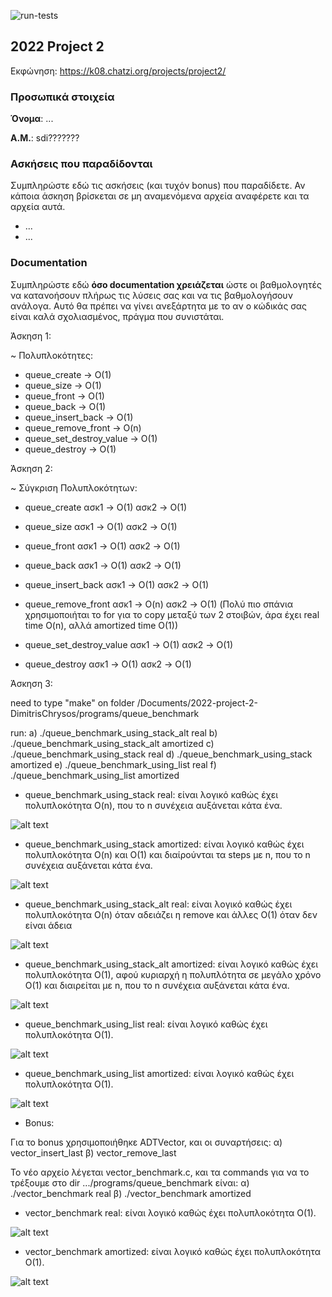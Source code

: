 ![run-tests](../../workflows/run-tests/badge.svg)

## 2022 Project 2

Εκφώνηση: https://k08.chatzi.org/projects/project2/


### Προσωπικά στοιχεία

__Όνομα__: ...

__Α.Μ.__: sdi???????

### Ασκήσεις που παραδίδονται

Συμπληρώστε εδώ τις ασκήσεις (και τυχόν bonus) που παραδίδετε. Αν κάποια άσκηση
βρίσκεται σε μη αναμενόμενα αρχεία αναφέρετε και τα αρχεία αυτά.

- ...
- ...

### Documentation

Συμπληρώστε εδώ __όσο documentation χρειάζεται__ ώστε οι βαθμολογητές να
κατανοήσουν πλήρως τις λύσεις σας και να τις βαθμολογήσουν ανάλογα. Αυτό θα
πρέπει να γίνει ανεξάρτητα με το αν ο κώδικάς σας είναι καλά σχολιασμένος,
πράγμα που συνιστάται.


Άσκηση 1:

~ Πολυπλοκότητες:
- queue_create -> O(1)
- queue_size -> O(1)
- queue_front -> O(1)
- queue_back -> O(1)
- queue_insert_back -> O(1)
- queue_remove_front -> O(n)
- queue_set_destroy_value -> O(1)
- queue_destroy -> O(1)



Άσκηση 2:

~ Σύγκριση Πολυπλοκότητων:
- queue_create
ασκ1 -> O(1)
ασκ2 -> O(1)

- queue_size
ασκ1 -> O(1)
ασκ2 -> O(1)

- queue_front
ασκ1 -> O(1)
ασκ2 -> O(1)

- queue_back
ασκ1 -> O(1)
ασκ2 -> O(1)

- queue_insert_back
ασκ1 -> O(1)
ασκ2 -> O(1)

- queue_remove_front
ασκ1 -> O(n)
ασκ2 -> O(1) (Πολύ πιο σπάνια χρησιμοποιήται το for για το copy μεταξύ των 2 στοιβών, άρα έχει real time O(n), αλλά amortized time O(1))

- queue_set_destroy_value
ασκ1 -> O(1)
ασκ2 -> O(1)

- queue_destroy
ασκ1 -> O(1)
ασκ2 -> O(1)






Άσκηση 3:

need to type "make" on folder 
/Documents/2022-project-2-DimitrisChrysos/programs/queue_benchmark

run:
a) ./queue_benchmark_using_stack_alt real
b) ./queue_benchmark_using_stack_alt amortized
c) ./queue_benchmark_using_stack real
d) ./queue_benchmark_using_stack amortized
e) ./queue_benchmark_using_list real
f) ./queue_benchmark_using_list amortized

- queue_benchmark_using_stack real:
είναι λογικό καθώς έχει πολυπλοκότητα O(n), που το n συνέχεια αυξάνεται κάτα ένα.

![alt text](https://github.com/chatziko-k08/2022-project-2-DimitrisChrysos/blob/master/programs/queue_benchmark/images_for_README/Screenshot%202022-05-17%20153529.png)

- queue_benchmark_using_stack amortized:
είναι λογικό καθώς έχει πολυπλοκότητα O(n) και O(1) και διαίρούνται τα steps με n, που το n συνέχεια αυξάνεται κάτα ένα.

![alt text](https://github.com/chatziko-k08/2022-project-2-DimitrisChrysos/blob/master/programs/queue_benchmark/images_for_README/Screenshot%202022-05-17%20155153.png)

- queue_benchmark_using_stack_alt real:
είναι λογικό καθώς έχει πολυπλοκότητα O(n) όταν αδειάζει η remove και άλλες O(1) όταν δεν είναι άδεια

![alt text](https://github.com/chatziko-k08/2022-project-2-DimitrisChrysos/blob/master/programs/queue_benchmark/images_for_README/Screenshot%202022-05-17%20155910.png)

- queue_benchmark_using_stack_alt amortized:
είναι λογικό καθώς έχει πολυπλοκότητα O(1), αφού κυριαρχή η πολυπλότητα σε μεγάλο χρόνο O(1) και διαιρείται με n, που το n συνέχεια αυξάνεται κάτα ένα.

![alt text](https://github.com/chatziko-k08/2022-project-2-DimitrisChrysos/blob/master/programs/queue_benchmark/images_for_README/Screenshot%202022-05-17%20160324.png)

- queue_benchmark_using_list real:
είναι λογικό καθώς έχει πολυπλοκότητα O(1).

![alt text](https://github.com/chatziko-k08/2022-project-2-DimitrisChrysos/blob/master/programs/queue_benchmark/images_for_README/Screenshot%202022-05-17%20160525.png)

- queue_benchmark_using_list amortized:
είναι λογικό καθώς έχει πολυπλοκότητα O(1).

![alt text](https://github.com/chatziko-k08/2022-project-2-DimitrisChrysos/blob/master/programs/queue_benchmark/images_for_README/Screenshot%202022-05-17%20160812.png)


- Bonus:

Για το bonus χρησιμοποιήθηκε ADTVector, και οι συναρτήσεις:
α) vector_insert_last
β) vector_remove_last

Το νέο αρχείο λέγεται vector_benchmark.c, και τα commands για να το τρέξουμε στο
dir .../programs/queue_benchmark είναι:
α) ./vector_benchmark real
β) ./vector_benchmark amortized

- vector_benchmark real:
είναι λογικό καθώς έχει πολυπλοκότητα O(1).

![alt text](https://github.com/chatziko-k08/2022-project-2-DimitrisChrysos/blob/master/programs/queue_benchmark/images_for_README/Screenshot%202022-05-19%20143330.png)

- vector_benchmark amortized:
είναι λογικό καθώς έχει πολυπλοκότητα O(1).

![alt text](https://github.com/chatziko-k08/2022-project-2-DimitrisChrysos/blob/master/programs/queue_benchmark/images_for_README/Screenshot%202022-05-19%20142915.png)